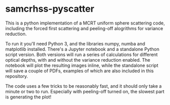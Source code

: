 # samcrhss-pyscatter

This is a python implementation of a MCRT uniform sphere scattering code, including the forced first scattering and peeling-off alogrithms for variance reduction. 

To run it you'll need Python 3, and the libraries numpy, numba and matplotlib installed. There's a Jupyter notebook and a standalone Python script version. Both versions will run a series of calculations for different optical depths, with and without the variance reduction enabled. The notebook will plot the resulting images inline, while the standalone script will save a couple of PDFs, examples of which are also included in this repository.

The code uses a few tricks to be reasonably fast, and it should only take a minute or two to run. Especially with peeling-off turned on, the slowest part is generating the plot!

